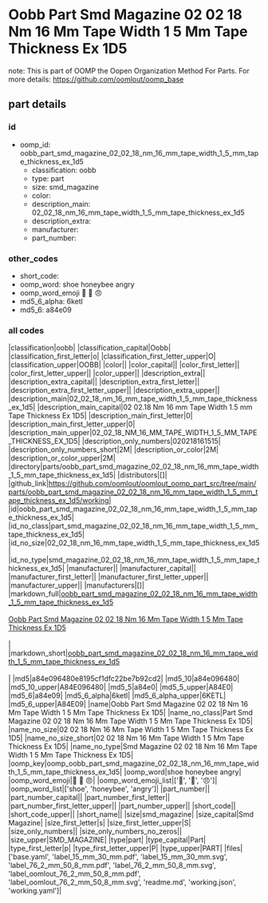# Oobb Part Smd Magazine 02 02 18 Nm 16 Mm Tape Width 1 5 Mm Tape Thickness Ex 1D5  

note: This is part of OOMP the Oopen Organization Method For Parts. For more details: https://github.com/oomlout/oomp_base

##  part details





### id
* oomp_id: oobb_part_smd_magazine_02_02_18_nm_16_mm_tape_width_1_5_mm_tape_thickness_ex_1d5
  * classification: oobb
  * type: part
  * size: smd_magazine
  * color: 
  * description_main: 02_02_18_nm_16_mm_tape_width_1_5_mm_tape_thickness_ex_1d5
  * description_extra: 
  * manufacturer: 
  * part_number: 

### other_codes
* short_code: 
* oomp_word: shoe honeybee angry
* oomp_word_emoji :shoe: :honeybee: :angry:
* md5_6_alpha: 6ketl
* md5_6: a84e09

### all codes 
|classification|oobb|
|classification_capital|Oobb|
|classification_first_letter|o|
|classification_first_letter_upper|O|
|classification_upper|OOBB|
|color||
|color_capital||
|color_first_letter||
|color_first_letter_upper||
|color_upper||
|description_extra||
|description_extra_capital||
|description_extra_first_letter||
|description_extra_first_letter_upper||
|description_extra_upper||
|description_main|02_02_18_nm_16_mm_tape_width_1_5_mm_tape_thickness_ex_1d5|
|description_main_capital|02 02.18 Nm 16 mm Tape Width 1.5 mm Tape Thickness Ex 1D5|
|description_main_first_letter|0|
|description_main_first_letter_upper|0|
|description_main_upper|02_02_18_NM_16_MM_TAPE_WIDTH_1_5_MM_TAPE_THICKNESS_EX_1D5|
|description_only_numbers|020218161515|
|description_only_numbers_short|2M|
|description_or_color|2M|
|description_or_color_upper|2M|
|directory|parts/oobb_part_smd_magazine_02_02_18_nm_16_mm_tape_width_1_5_mm_tape_thickness_ex_1d5|
|distributors|[]|
|github_link|https://github.com/oomlout/oomlout_oomp_part_src/tree/main/parts/oobb_part_smd_magazine_02_02_18_nm_16_mm_tape_width_1_5_mm_tape_thickness_ex_1d5/working|
|id|oobb_part_smd_magazine_02_02_18_nm_16_mm_tape_width_1_5_mm_tape_thickness_ex_1d5|
|id_no_class|part_smd_magazine_02_02_18_nm_16_mm_tape_width_1_5_mm_tape_thickness_ex_1d5|
|id_no_size|02_02_18_nm_16_mm_tape_width_1_5_mm_tape_thickness_ex_1d5|
|id_no_type|smd_magazine_02_02_18_nm_16_mm_tape_width_1_5_mm_tape_thickness_ex_1d5|
|manufacturer||
|manufacturer_capital||
|manufacturer_first_letter||
|manufacturer_first_letter_upper||
|manufacturer_upper||
|manufacturers|[]|
|markdown_full|[oobb_part_smd_magazine_02_02_18_nm_16_mm_tape_width_1_5_mm_tape_thickness_ex_1d5](https://github.com/oomlout/oomlout_oomp_part_src/tree/main/parts/oobb_part_smd_magazine_02_02_18_nm_16_mm_tape_width_1_5_mm_tape_thickness_ex_1d5/working)<br>[](https://github.com/oomlout/oomlout_oomp_part_src/tree/main/parts/oobb_part_smd_magazine_02_02_18_nm_16_mm_tape_width_1_5_mm_tape_thickness_ex_1d5/working)<br>[Oobb Part Smd Magazine 02 02 18 Nm 16 Mm Tape Width 1 5 Mm Tape Thickness Ex 1D5](https://github.com/oomlout/oomlout_oomp_part_src/tree/main/parts/oobb_part_smd_magazine_02_02_18_nm_16_mm_tape_width_1_5_mm_tape_thickness_ex_1d5/working)<br><br>|
|markdown_short|[oobb_part_smd_magazine_02_02_18_nm_16_mm_tape_width_1_5_mm_tape_thickness_ex_1d5](https://github.com/oomlout/oomlout_oomp_part_src/tree/main/parts/oobb_part_smd_magazine_02_02_18_nm_16_mm_tape_width_1_5_mm_tape_thickness_ex_1d5/working)<br><br>|
|md5|a84e096480e8195cf1dfc22be7b92cd2|
|md5_10|a84e096480|
|md5_10_upper|A84E096480|
|md5_5|a84e0|
|md5_5_upper|A84E0|
|md5_6|a84e09|
|md5_6_alpha|6ketl|
|md5_6_alpha_upper|6KETL|
|md5_6_upper|A84E09|
|name|Oobb Part Smd Magazine 02 02 18 Nm 16 Mm Tape Width 1 5 Mm Tape Thickness Ex 1D5|
|name_no_class|Part Smd Magazine 02 02 18 Nm 16 Mm Tape Width 1 5 Mm Tape Thickness Ex 1D5|
|name_no_size|02 02 18 Nm 16 Mm Tape Width 1 5 Mm Tape Thickness Ex 1D5|
|name_no_size_short|02 02 18 Nm 16 Mm Tape Width 1 5 Mm Tape Thickness Ex 1D5|
|name_no_type|Smd Magazine 02 02 18 Nm 16 Mm Tape Width 1 5 Mm Tape Thickness Ex 1D5|
|oomp_key|oomp_oobb_part_smd_magazine_02_02_18_nm_16_mm_tape_width_1_5_mm_tape_thickness_ex_1d5|
|oomp_word|shoe honeybee angry|
|oomp_word_emoji|:shoe: :honeybee: :angry:|
|oomp_word_emoji_list|[':shoe:', ':honeybee:', ':angry:']|
|oomp_word_list|['shoe', 'honeybee', 'angry']|
|part_number||
|part_number_capital||
|part_number_first_letter||
|part_number_first_letter_upper||
|part_number_upper||
|short_code||
|short_code_upper||
|short_name||
|size|smd_magazine|
|size_capital|Smd Magazine|
|size_first_letter|s|
|size_first_letter_upper|S|
|size_only_numbers||
|size_only_numbers_no_zeros||
|size_upper|SMD_MAGAZINE|
|type|part|
|type_capital|Part|
|type_first_letter|p|
|type_first_letter_upper|P|
|type_upper|PART|
|files|['base.yaml', 'label_15_mm_30_mm.pdf', 'label_15_mm_30_mm.svg', 'label_76_2_mm_50_8_mm.pdf', 'label_76_2_mm_50_8_mm.svg', 'label_oomlout_76_2_mm_50_8_mm.pdf', 'label_oomlout_76_2_mm_50_8_mm.svg', 'readme.md', 'working.json', 'working.yaml']|
